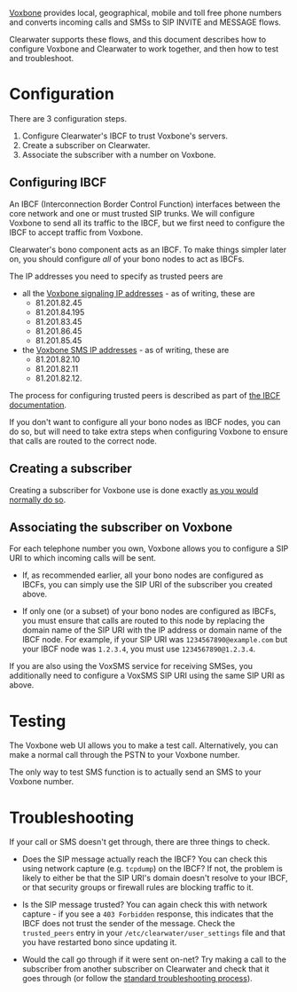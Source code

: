 [Voxbone](http://www.voxbone.com/) provides local, geographical, mobile and toll free phone numbers and converts incoming calls and SMSs to SIP INVITE and MESSAGE flows.

Clearwater supports these flows, and this document describes how to configure Voxbone and Clearwater to work together, and then how to test and troubleshoot.

# Configuration

There are 3 configuration steps.

1.  Configure Clearwater's IBCF to trust Voxbone's servers.
2.  Create a subscriber on Clearwater.
3.  Associate the subscriber with a number on Voxbone.

## Configuring IBCF

An IBCF (Interconnection Border Control Function) interfaces between the core network and one or must trusted SIP trunks.  We will configure Voxbone to send all its traffic to the IBCF, but we first need to configure the IBCF to accept traffic from Voxbone.

Clearwater's bono component acts as an IBCF.  To make things simpler later on, you should configure *all* of your bono nodes to act as IBCFs.

The IP addresses you need to specify as trusted peers are

*   all the [Voxbone signaling IP addresses](http://www.voxbone.com/network-ipaddressesranges.jsf) - as of writing, these are
    *   81.201.82.45
    *   81.201.84.195
    *   81.201.83.45
    *   81.201.86.45
    *   81.201.85.45
*   the [Voxbone SMS IP addresses](https://www.voxbone.com/members/faq-voxsms.jsf#faq-voxsms09) - as of writing, these are
    *   81.201.82.10
    *   81.201.82.11
    *   81.201.82.12.

The process for configuring trusted peers is described as part of [the IBCF documentation](IBCF#install-and-configure-an-ibcf).

If you don't want to configure all your bono nodes as IBCF nodes, you can do so, but will need to take extra steps when configuring Voxbone to ensure that calls are routed to the correct node.

## Creating a subscriber

Creating a subscriber for Voxbone use is done exactly [as you would normally do so](Making-your-first-call#create-a-number-for-your-client).

## Associating the subscriber on Voxbone

For each telephone number you own, Voxbone allows you to configure a SIP URI to which incoming calls will be sent.

*   If, as recommended earlier, all your bono nodes are configured as IBCFs, you can simply use the SIP URI of the subscriber you created above.

*   If only one (or a subset) of your bono nodes are configured as IBCFs, you must ensure that calls are routed to this node by replacing the domain name of the SIP URI with the IP address or domain name of the IBCF node.  For example, if your SIP URI was `1234567890@example.com` but your IBCF node was `1.2.3.4`, you must use `1234567890@1.2.3.4`.

If you are also using the VoxSMS service for receiving SMSes, you additionally need to configure a VoxSMS SIP URI using the same SIP URI as above.

# Testing

The Voxbone web UI allows you to make a test call.  Alternatively, you can make a normal call through the PSTN to your Voxbone number.

The only way to test SMS function is to actually send an SMS to your Voxbone number.

# Troubleshooting

If your call or SMS doesn't get through, there are three things to check.

*   Does the SIP message actually reach the IBCF?  You can check this using network capture (e.g. `tcpdump`) on the IBCF?  If not, the problem is likely to either be that the SIP URI's domain doesn't resolve to your IBCF, or that security groups or firewall rules are blocking traffic to it.

*   Is the SIP message trusted?  You can again check this with network capture - if you see a `403 Forbidden` response, this indicates that the IBCF does not trust the sender of the message.  Check the `trusted_peers` entry in your `/etc/clearwater/user_settings` file and that you have restarted bono since updating it.

*   Would the call go through if it were sent on-net?  Try making a call to the subscriber from another subscriber on Clearwater and check that it goes through (or follow the [standard troubleshooting process](Troubleshooting-and-Recovery)).
